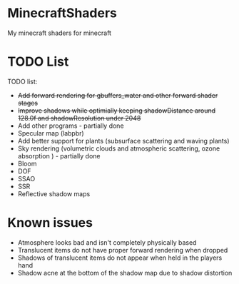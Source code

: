 # MinecraftShaders
My minecraft shaders for minecraft
# TODO List
TODO list:
- ~~Add forward rendering for gbuffers_water and other forward shader stages~~ 
- ~~Improve shadows while optimially keeping shadowDistance around 128.0f and shadowResolution under 2048~~
- Add other programs - partially done
- Specular map (labpbr)
- Add better support for plants (subsurface scattering and waving plants)
- Sky rendering (volumetric clouds and atmospheric scattering, ozone absorption ) - partially done
- Bloom
- DOF 
- SSAO
- SSR
- Reflective shadow maps
# Known issues
- Atmosphere looks bad and isn't completely physically based
- Translucent items do not have proper forward rendering when dropped
- Shadows of translucent items do not appear when held in the players hand
- Shadow acne at the bottom of the shadow map due to shadow distortion